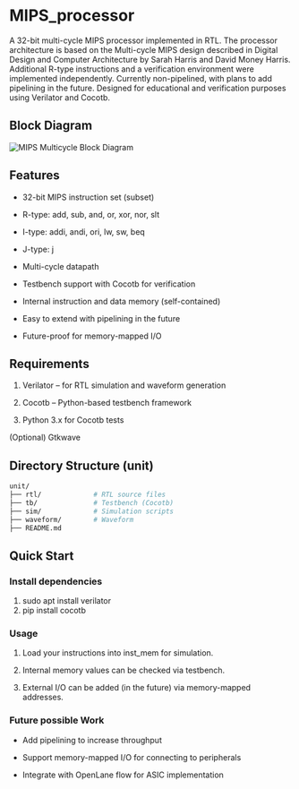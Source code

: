 # MIPS_processor

A 32-bit multi-cycle MIPS processor implemented in RTL. The processor architecture is based on the Multi-cycle MIPS design described in Digital Design and Computer Architecture by Sarah Harris and David Money Harris.
Additional R-type instructions and a verification environment were implemented independently. Currently non-pipelined, with plans to add pipelining in the future. Designed for educational and verification purposes using Verilator and Cocotb.

## Block Diagram
![MIPS Multicycle Block Diagram](docs/mips_block.png)


## Features

- 32-bit MIPS instruction set (subset)

- R-type: add, sub, and, or, xor, nor, slt

- I-type: addi, andi, ori, lw, sw, beq

- J-type: j

- Multi-cycle datapath

- Testbench support with Cocotb for verification

- Internal instruction and data memory (self-contained)

- Easy to extend with pipelining in the future

- Future-proof for memory-mapped I/O

## Requirements

1. Verilator – for RTL simulation and waveform generation

2. Cocotb – Python-based testbench framework

3. Python 3.x for Cocotb tests

(Optional) Gtkwave

## Directory Structure (unit)
```bash
unit/
├── rtl/             # RTL source files
├── tb/              # Testbench (Cocotb)
├── sim/             # Simulation scripts
├── waveform/        # Waveform
├── README.md
```
## Quick Start

### Install dependencies

1. sudo apt install verilator
2. pip install cocotb

### Usage

1. Load your instructions into inst_mem for simulation.

2. Internal memory values can be checked via testbench.

3. External I/O can be added (in the future) via memory-mapped addresses.

### Future possible Work

- Add pipelining to increase throughput

- Support memory-mapped I/O for connecting to peripherals

- Integrate with OpenLane flow for ASIC implementation
